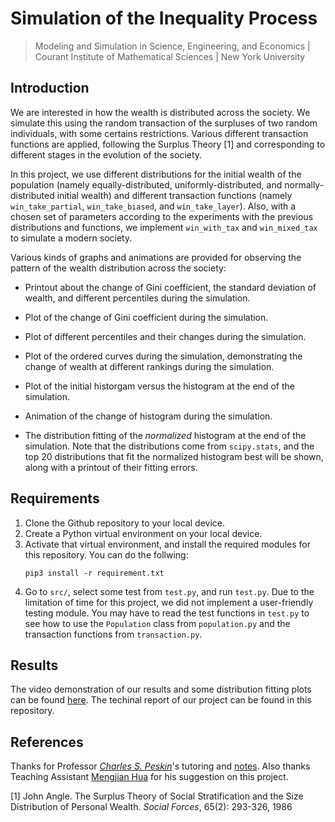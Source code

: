 # Simulation of the Inequality Process

> Modeling and Simulation in Science, Engineering, and Economics | Courant Institute of Mathematical Sciences | New York University

## Introduction

We are interested in how the wealth is distributed across the society. We simulate this using the random transaction of the surpluses of two random individuals, with some certains restrictions. Various different transaction functions are applied, following the Surplus Theory [1] and corresponding to different stages in the evolution of the society.

In this project, we use different distributions for the initial wealth of the population (namely equally-distributed, uniformly-distributed, and normally-distributed initial wealth) and different transaction functions (namely `win_take_partial`, `win_take_biased`, and `win_take_layer`). Also, with a chosen set of parameters according to the experiments with the previous distributions and functions, we implement `win_with_tax` and `win_mixed_tax` to simulate a modern society.

Various kinds of graphs and animations are provided for observing the pattern of the wealth distribution across the society:

- Printout about the change of Gini coefficient, the standard deviation of wealth, and different percentiles during the simulation.

- Plot of the change of Gini coefficient during the simulation.

- Plot of different percentiles and their changes during the simulation.

- Plot of the ordered curves during the simulation, demonstrating the change of wealth at different rankings during the simulation.

- Plot of the initial historgam versus the histogram at the end of the simulation.

- Animation of the change of histogram during the simulation.

- The distribution fitting of the *normalized* histogram at the end of the simulation. Note that the distributions come from `scipy.stats`, and the top 20 distributions that fit the normalized histogram best will be shown, along with a printout of their fitting errors.

## Requirements

1. Clone the Github repository to your local device.
2. Create a Python virtual environment on your local device.
3. Activate that virtual environment, and install the required modules for this repository. You can do the follwing:
    ```
    pip3 install -r requirement.txt
    ```
4. Go to `src/`, select some test from `test.py`, and run `test.py`. Due to the limitation of time for this project, we did not implement a user-friendly testing module. You may have to read the test functions in `test.py` to see how to use the `Population` class from `population.py` and the transaction functions from `transaction.py`.

## Results

The video demonstration of our results and some distribution fitting plots can be found [here](https://charlie-xiao.github.io/education/Modeling-Simulation-Final-Videos.html). The techinal report of our project can be found in this repository.

## References

Thanks for Professor [*Charles S. Peskin*](https://www.math.nyu.edu/~peskin/)'s tutoring and [notes](https://www.math.nyu.edu/~peskin/modsim_lecture_notes/index.html). Also thanks Teaching Assistant [Mengjian Hua](mh5113@nyu.edu) for his suggestion on this project.

[1] John Angle. The Surplus Theory of Social Stratification and the Size Distribution of Personal Wealth. *Social Forces*, 65(2): 293-326, 1986